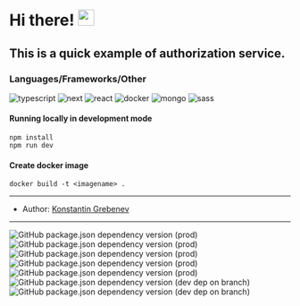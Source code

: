 # Hi there! <img src="https://media.giphy.com/media/hvRJCLFzcasrR4ia7z/giphy.gif" width="29px">
This is a quick example of authorization service.
---


### Languages/Frameworks/Other
![typescript](https://img.shields.io/badge/TypeScript-3178C6?style=for-the-badge&logo=typescript&logoColor=white)
![next](https://img.shields.io/badge/next.js-000000?style=for-the-badge&logo=nextdotjs&logoColor=white)
![react](https://img.shields.io/badge/React-20232A?style=for-the-badge&logo=react&logoColor=61DAFB)
![docker](https://img.shields.io/badge/Docker-2CA5E0?style=for-the-badge&logo=docker&logoColor=white)
![mongo](https://img.shields.io/badge/MongoDB-4EA94B?style=for-the-badge&logo=mongodb&logoColor=white)
![sass](https://img.shields.io/badge/SASS-CC6699?style=for-the-badge&logo=sass&logoColor=white)

#### Running locally in development mode
    npm install
    npm run dev
    
#### Create docker image
    docker build -t <imagename> .
---
- Author: [Konstantin Grebenev](https://wa.me/+79183304040)
---
![GitHub package.json dependency version (prod)](https://img.shields.io/github/package-json/dependency-version/grebenev/client-next-public/next)
![GitHub package.json dependency version (prod)](https://img.shields.io/github/package-json/dependency-version/grebenev/client-next-public/react)
![GitHub package.json dependency version (prod)](https://img.shields.io/github/package-json/dependency-version/grebenev/client-next-public/axios)
![GitHub package.json dependency version (prod)](https://img.shields.io/github/package-json/dependency-version/grebenev/client-next-public/gsap)
![GitHub package.json dependency version (prod)](https://img.shields.io/github/package-json/dependency-version/grebenev/client-next-public/sass)
![GitHub package.json dependency version (dev dep on branch)](https://img.shields.io/github/package-json/dependency-version/grebenev/client-next-public/dev/@types/react/master)
![GitHub package.json dependency version (dev dep on branch)](https://img.shields.io/github/package-json/dependency-version/grebenev/client-next-public/dev/typescript/master)
